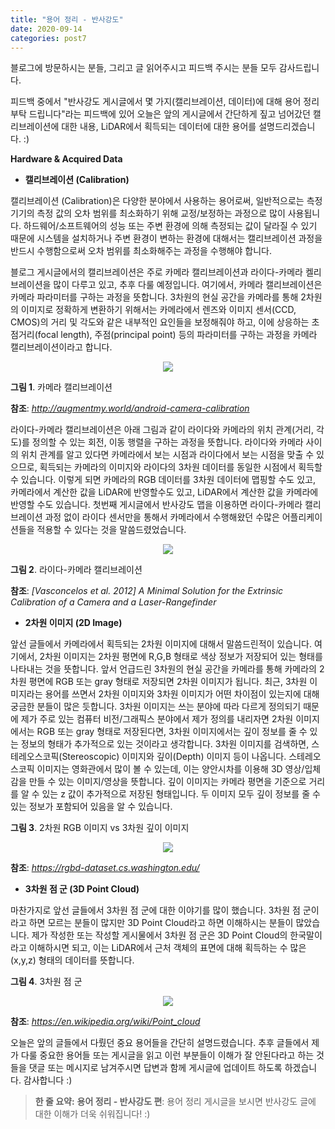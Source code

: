 ```yaml
---
title: "용어 정리 - 반사강도"
date: 2020-09-14
categories: post7
---
```


블로그에 방문하시는 분들, 그리고 글 읽어주시고 피드백 주시는 분들 모두 감사드립니다.

피드백 중에서 "반사강도 게시글에서 몇 가지(캘리브레이션, 데이터)에 대해 용어 정리 부탁 드립니다"라는 피드백에 있어
오늘은 앞의 게시글에서 간단하게 짚고 넘어갔던 캘리브레이션에 대한 내용, LiDAR에서 획득되는 데이터에 대한 용어를 설명드리겠습니다. :)

**Hardware & Acquired Data**
- **캘리브레이션 (Calibration)**

캘리브레이션 (Calibration)은 다양한 분야에서 사용하는 용어로써, 일반적으로는 측정기기의 측정 값의 오차 범위를 최소화하기 위해 교정/보정하는 과정으로
많이 사용됩니다. 하드웨어/소프트웨어의 성능 또는 주변 환경에 의해 측정되는 값이 달라질 수 있기 때문에 시스템을 설치하거나 주변 환경이 변하는 환경에 대해서는
캘리브레이션 과정을 반드시 수행함으로써 오차 범위를 최소화해주는 과정을 수행해야 합니다.

블로그 게시글에서의 캘리브레이션은 주로 카메라 캘리브레이션과 라이다-카메라 켈리브레이션을 많이 다루고 있고, 추후 다룰 예정입니다.
여기에서, 카메라 캘리브레이션은 카메라 파라미터를 구하는 과정을 뜻합니다.
3차원의 현실 공간을 카메라를 통해 2차원의 이미지로 정확하게 변환하기 위해서는
카메라에서 렌즈와 이미지 센서(CCD, CMOS)의 거리 및 각도와 같은 내부적인 요인들을 보정해줘야 하고,
이에 상응하는 초점거리(focal length), 주점(principal point) 등의 파라미터를 구하는 과정을 카메라 캘리브레이션이라고 합니다.

<p align="center"><img src="https://user-images.githubusercontent.com/69247445/93039460-8671ae80-f682-11ea-9cae-ad4bc030deba.png"></p>

**그림 1**. 카메라 캘리브레이션

**참조**: *<http://augmentmy.world/android-camera-calibration>*

라이다-카메라 캘리브레이션은 아래 그림과 같이 라이다와 카메라의 위치 관계(거리, 각도)를 정의할 수 있는 회전, 이동 행렬을 구하는 과정을 뜻합니다.
라이다와 카메라 사이의 위치 관계를 알고 있다면 카메라에서 보는 시점과 라이다에서 보는 시점을 맞출 수 있으므로, 
획득되는 카메라의 이미지와 라이다의 3차원 데이터를 동일한 시점에서 획득할 수 있습니다.
이렇게 되면 카메라의 RGB 데이터를 3차원 데이터에 맵핑할 수도 있고, 카메라에서 계산한 값을 LiDAR에 반영할수도 있고, LiDAR에서 계산한 값을 카메라에 반영할 수도 있습니다.
첫번째 게시글에서 반사강도 맵을 이용하면 라이다-카메라 캘리브레이션 과정 없이 라이다 센서만을 통해서 카메라에서 수행해왔던 수많은 어플리케이션들을 
적용할 수 있다는 것을 말씀드렸었습니다.

<p align="center"><img src="https://user-images.githubusercontent.com/69247445/93039732-3515ef00-f683-11ea-9bd5-5a8d173e2bfb.jpg"></p>

**그림 2**. 라이다-카메라 캘리브레이션

**참조**: *[Vasconcelos et al. 2012] A Minimal Solution for the Extrinsic Calibration of a Camera and a Laser-Rangefinder*

- **2차원 이미지 (2D Image)**

앞선 글들에서 카메라에서 획득되는 2차원 이미지에 대해서 말씀드린적이 있습니다.
여기에서, 2차원 이미지는 2차원 평면에 R,G,B 형태로 색상 정보가 저장되어 있는 형태를 나타내는 것을 뜻합니다.
앞서 언급드린 3차원의 현실 공간을 카메라를 통해 카메라의 2차원 평면에 RGB 또는 gray 형태로 저장되면 2차원 이미지가 됩니다.
최근, 3차원 이미지라는 용어를 쓰면서 2차원 이미지와 3차원 이미지가 어떤 차이점이 있는지에 대해 궁금한 분들이 많은 듯합니다.
3차원 이미지는 쓰는 분야에 따라 다르게 정의되기 때문에 제가 주로 있는 컴퓨터 비전/그래픽스 분야에서 제가 정의를 내리자면
2차원 이미지에서는 RGB 또는 gray 형태로 저장된다면, 3차원 이미지에서는 깊이 정보를 줄 수 있는 정보의 형태가 추가적으로 있는 것이라고 생각합니다.
3차원 이미지를 검색하면, 스테레오스코픽(Stereoscopic) 이미지와 깊이(Depth) 이미지 등이 나옵니다.
스테레오스코픽 이미지는 영화관에서 많이 볼 수 있는데, 이는 양안시차를 이용해 3D 영상/입체감을 만들 수 있는 이미지/영상을 뜻합니다. 
깊이 이미지는 카메라 평면을 기준으로 거리를 알 수 있는 z 값이 추가적으로 저장된 형태입니다.
두 이미지 모두 깊이 정보를 줄 수 있는 정보가 포함되어 있음을 알 수 있습니다.

**그림 3**. 2차원 RGB 이미지 vs 3차원 깊이 이미지

<p align="center"><img src="https://user-images.githubusercontent.com/69247445/93045334-dc9a1e00-f691-11ea-8912-473192401877.gif"></p>

**참조**: *<https://rgbd-dataset.cs.washington.edu/>*

- **3차원 점 군 (3D Point Cloud)**

마찬가지로 앞선 글들에서 3차원 점 군에 대한 이야기를 많이 했습니다.
3차원 점 군이라고 하면 모르는 분들이 많지만 3D Point Cloud라고 하면 이해하시는 분들이 많았습니다.
제가 작성한 또는 작성할 게시물에서 3차원 점 군은 3D Point Cloud의 한국말이라고 이해하시면 되고,
이는 LiDAR에서 근처 객체의 표면에 대해 획득하는 수 많은 (x,y,z) 형태의 데이터를 뜻합니다. 

**그림 4**. 3차원 점 군

<p align="center"><img src="https://user-images.githubusercontent.com/69247445/93045704-d8223500-f692-11ea-9e7a-6bac66d39292.png"></p>

**참조**: *<https://en.wikipedia.org/wiki/Point_cloud>*

오늘은 앞의 글들에서 다뤘던 중요 용어들을 간단히 설명드렸습니다.
추후 글들에서 제가 다룰 중요한 용어들 또는 게시글을 읽고 이런 부분들이 이해가 잘 안된다라고 하는 것들을 댓글 또는 메시지로 남겨주시면
답변과 함께 게시글에 업데이트 하도록 하겠습니다. 감사합니다 :)

> **한 줄 요약:** **용어 정리 - 반사강도 편**: 용어 정리 게시글을 보시면 반사강도 글에 대한 이해가 더욱 쉬워집니다! :)

<script id="dsq-count-scr" src="//rooney-choi.disqus.com/count.js" async></script>
